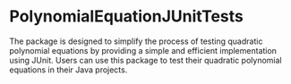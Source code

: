 # PolynomialEquationJUnitTests
The package is designed to simplify the process of testing quadratic polynomial equations by providing a simple and efficient implementation using JUnit. Users can use this package to test their quadratic polynomial equations in their Java projects.
